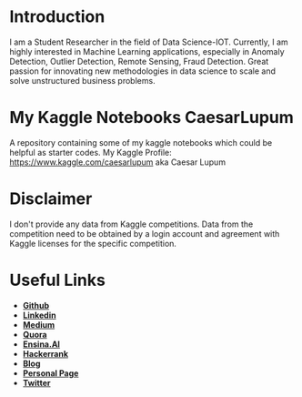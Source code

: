# Introduction
I am a Student Researcher in the field of Data Science-IOT. Currently, I am highly interested in Machine Learning applications, especially in Anomaly Detection, Outlier Detection, Remote Sensing, Fraud Detection. Great passion for innovating new methodologies in data science to scale and solve unstructured business problems.

# My Kaggle Notebooks CaesarLupum
 A repository containing some of my kaggle notebooks which could be helpful as starter codes.
 My Kaggle Profile: https://www.kaggle.com/caesarlupum aka Caesar Lupum

# Disclaimer
I don't provide any data from Kaggle competitions. 
Data from the competition need to be obtained by a login account and agreement with Kaggle licenses for the specific competition.

# Useful Links
- [**Github**](https://github.com/crislanio)
- [**Linkedin**](https://www.linkedin.com/in/crislanio/)
- [**Medium**](https://medium.com/sapere-aude-tech)
- [**Quora**](https://www.quora.com/profile/Crislanio)
- [**Ensina.AI**](https://medium.com/ensina-ai/an%C3%A1lise-dos-dados-abertos-do-governo-federal-ba65af8c421c)
- [**Hackerrank**](https://www.hackerrank.com/crislanio_ufc?hr_r=1)
- [**Blog**](https://medium.com/@crislanio.ufc)
- [**Personal Page**](https://crislanio.wordpress.com/about)
- [**Twitter**](https://twitter.com/crs_macedo)
